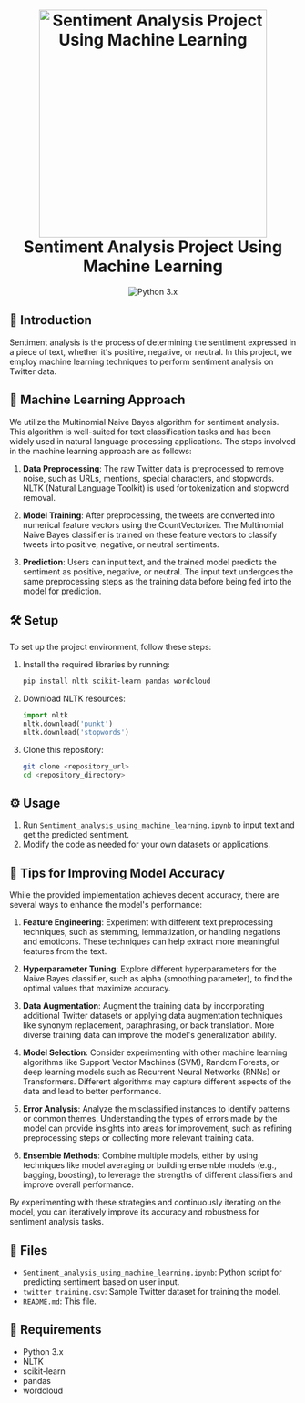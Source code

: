 
<h1 align="center">
  <img src="https://cdn-icons-png.freepik.com/512/9850/9850903.png" alt="Sentiment Analysis Project Using Machine Learning" width="400">
  <br>
  Sentiment Analysis Project Using Machine Learning
  <br>
</h1>

<p align="center">
  <img src="https://img.shields.io/badge/python-3.x-blue.svg" alt="Python 3.x">
</p>

## 🚀 Introduction

Sentiment analysis is the process of determining the sentiment expressed in a piece of text, whether it's positive, negative, or neutral. In this project, we employ machine learning techniques to perform sentiment analysis on Twitter data.

## 🧠 Machine Learning Approach

We utilize the Multinomial Naive Bayes algorithm for sentiment analysis. This algorithm is well-suited for text classification tasks and has been widely used in natural language processing applications. The steps involved in the machine learning approach are as follows:

1. **Data Preprocessing**: The raw Twitter data is preprocessed to remove noise, such as URLs, mentions, special characters, and stopwords. NLTK (Natural Language Toolkit) is used for tokenization and stopword removal.

2. **Model Training**: After preprocessing, the tweets are converted into numerical feature vectors using the CountVectorizer. The Multinomial Naive Bayes classifier is trained on these feature vectors to classify tweets into positive, negative, or neutral sentiments.

3. **Prediction**: Users can input text, and the trained model predicts the sentiment as positive, negative, or neutral. The input text undergoes the same preprocessing steps as the training data before being fed into the model for prediction.

## 🛠️ Setup

To set up the project environment, follow these steps:

1. Install the required libraries by running:
    ```bash
    pip install nltk scikit-learn pandas wordcloud
    ```

2. Download NLTK resources:
    ```python
    import nltk
    nltk.download('punkt')
    nltk.download('stopwords')
    ```

3. Clone this repository:
    ```bash
    git clone <repository_url>
    cd <repository_directory>
    ```

## ⚙️ Usage

1. Run `Sentiment_analysis_using_machine_learning.ipynb` to input text and get the predicted sentiment.
2. Modify the code as needed for your own datasets or applications.

## 🎯 Tips for Improving Model Accuracy

While the provided implementation achieves decent accuracy, there are several ways to enhance the model's performance:

1. **Feature Engineering**: Experiment with different text preprocessing techniques, such as stemming, lemmatization, or handling negations and emoticons. These techniques can help extract more meaningful features from the text.

2. **Hyperparameter Tuning**: Explore different hyperparameters for the Naive Bayes classifier, such as alpha (smoothing parameter), to find the optimal values that maximize accuracy.

3. **Data Augmentation**: Augment the training data by incorporating additional Twitter datasets or applying data augmentation techniques like synonym replacement, paraphrasing, or back translation. More diverse training data can improve the model's generalization ability.

4. **Model Selection**: Consider experimenting with other machine learning algorithms like Support Vector Machines (SVM), Random Forests, or deep learning models such as Recurrent Neural Networks (RNNs) or Transformers. Different algorithms may capture different aspects of the data and lead to better performance.

5. **Error Analysis**: Analyze the misclassified instances to identify patterns or common themes. Understanding the types of errors made by the model can provide insights into areas for improvement, such as refining preprocessing steps or collecting more relevant training data.

6. **Ensemble Methods**: Combine multiple models, either by using techniques like model averaging or building ensemble models (e.g., bagging, boosting), to leverage the strengths of different classifiers and improve overall performance.

By experimenting with these strategies and continuously iterating on the model, you can iteratively improve its accuracy and robustness for sentiment analysis tasks.


## 📂 Files


- `Sentiment_analysis_using_machine_learning.ipynb`: Python script for predicting sentiment based on user input.
- `twitter_training.csv`: Sample Twitter dataset for training the model.
- `README.md`: This file.

## 🌟 Requirements

- Python 3.x
- NLTK
- scikit-learn
- pandas
- wordcloud





